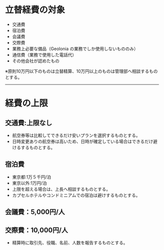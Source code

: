 # 立替経費の対象

- 交通費  
- 宿泊費  
- 会議費  
- 交際費  
- 業務上必要な備品（Geolonia の業務でしか使用しないもののみ）  
- 通信費（業務で使用した電話代）  
- その他会社が認めたもの

※原則10万円以下のものは立替精算、10万円以上のものは管理部へ相談するものとする。

---

# 経費の上限

## 交通費:上限なし

- 航空券等は比較してできるだけ安いプランを選択するものとする。  
- 日時変更ありの航空券は高いため、日時が確定している場合はできるだけ避けるするものとする。

## 宿泊費
- 東京都:1万５千円/泊
- 東京以外:1万円/泊
- 上限を超える場合は、上長へ相談するものとする。
- カプセルホテルやコンドミニアムでの宿泊は避けするものとする。

## 会議費：5,000円/人  

## 交際費：10,000円/人

- 精算時に取引先、役職、名前、人数を報告するものとする。
